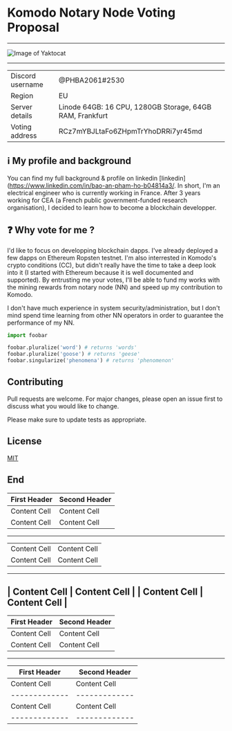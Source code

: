 # Komodo Notary Node Voting Proposal


----
![Image of Yaktocat](https://i.pinimg.com/236x/e0/c6/5f/e0c65f4c027454ab7ee2fe02a8a42bcd--dynasty-warriors-lee-joon.jpg)

----

|					|				|
| -----------------	| ------------- |
|Discord username 	| @PHBA2061#2530|
|Region 			| EU|
|Server details 	| Linode 64GB: 16 CPU, 1280GB Storage, 64GB RAM, Frankfurt|
|Voting address 	| RCz7mYBJLtaFo6ZHpmTrYhoDRRi7yr45md|


## :information_source: My profile and background

You can find my full background & profile on linkedin [linkedin](https://www.linkedin.com/in/bao-an-pham-ho-b04814a3/. In short, I'm an electrical engineer who is currently working in France. After 3 years working for CEA (a French public government-funded research organisation), I decided to learn how to become a blockchain developper. 


## :question: Why vote for me ?

I'd like to focus on developping blockchain dapps. I've already deployed a few dapps on Ethereum Ropsten testnet. I'm also interrested in Komodo's crypto conditions (CC), but didn't really have the time to take a deep look into it (I started with Ethereum because it is well documented and supported). By entrusting me your votes, I'll be able to fund my works with the mining rewards from notary node (NN) and speed up my contribution to Komodo. 

I don't have much experience in system security/administration, but I don't mind spend time learning from other NN operators in order to guarantee the performance of my NN.
 
```python
import foobar

foobar.pluralize('word') # returns 'words'
foobar.pluralize('goose') # returns 'geese'
foobar.singularize('phenomena') # returns 'phenomenon'
```

## Contributing
Pull requests are welcome. For major changes, please open an issue first to discuss what you would like to change.

Please make sure to update tests as appropriate.

## License
[MIT](https://choosealicense.com/licenses/mit/)


## End

| First Header  | Second Header |
| ------------- | ------------- |
| Content Cell  | Content Cell  |
| Content Cell  | Content Cell  |
---
|				|				|
| ------------- | ------------- |
| Content Cell  | Content Cell  |
| Content Cell  | Content Cell  |
---
| Content Cell  | Content Cell  |
| Content Cell  | Content Cell  |
---
| First Header  | Second Header |
| ------------- | ------------- |
| Content Cell  | Content Cell  |
| Content Cell  | Content Cell  |
---
| First Header  | Second Header |
| ------------- | ------------- |
| Content Cell  | Content Cell  |
| ------------- | ------------- |
| Content Cell  | Content Cell  |
| ------------- | ------------- |